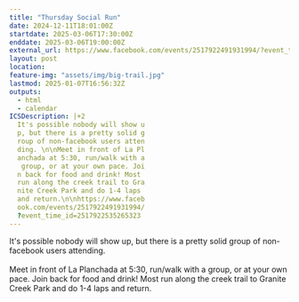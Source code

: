 ```yaml
---
title: "Thursday Social Run"
date: 2024-12-11T18:01:00Z
startdate: 2025-03-06T17:30:00Z
enddate: 2025-03-06T19:00:00Z
external_url: https://www.facebook.com/events/2517922491931994/?event_time_id=2517922535265323
layout: post
location: 
feature-img: "assets/img/big-trail.jpg"
lastmod: 2025-01-07T16:56:32Z
outputs:
  - html
  - calendar
ICSDescription: |+2
  It's possible nobody will show u  p, but there is a pretty solid g  roup of non-facebook users atten  ding. \n\nMeet in front of La Pl  anchada at 5:30, run/walk with a   group, or at your own pace. Joi  n back for food and drink! Most   run along the creek trail to Gra  nite Creek Park and do 1-4 laps   and return.\n\nhttps://www.faceb  ook.com/events/2517922491931994/  ?event_time_id=2517922535265323
---
```


It's possible nobody will show up, but there is a pretty solid group of non-facebook users attending. <br>
  <br>
  Meet in front of La Planchada at 5&#58;30, run/walk with a group, or at your own pace. Join back for food and drink! Most run along the creek trail to Granite Creek Park and do 1-4 laps and return.<br>
  <br>
  
